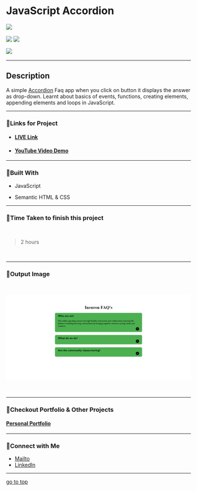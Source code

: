 # JavaScript Accordion

![](https://img.shields.io/badge/Accordion-Project-brightgreen)

![](https://img.shields.io/badge/JavaScript-CSS-yellow)
![](https://img.shields.io/badge/addEventListener-forLoop-red)

![](https://img.shields.io/badge/Shubham-Singh-blue)

<hr>

## Description

A simple [Accordion](https://accordion-fs.netlify.app/) Faq app when you click on button it displays the answer as drop-down. Learnt about basics of events, functions, creating elements, appending elements and loops in JavaScript.

<hr>


### 📌Links for Project
- #### [LIVE Link](https://accordion-fs.netlify.app/)

- #### [YouTube Video Demo](https://youtu.be/0yuP3c9CPw4)

<hr>

### 📌Built With

- JavaScript

- Semantic HTML & CSS

<hr>

### 📌Time Taken to finish this project

<br>

> 2 hours

<br>

<hr>

### 📌Output Image

<br>

![opimage](./Image/Accordion.png)

<br>

<hr>

### 📌Checkout Portfolio & Other Projects

#### [Personal Portfolio](https://shubhambhoj.in/)


***
### 📌Connect with Me
* [Mailto](mailto:shubhambhoj3@gmail.com)
* [LinkedIn](https://www.linkedin.com/in/shubham-singh-b122b7171/)

***
[go to top](#javascript-accordion)